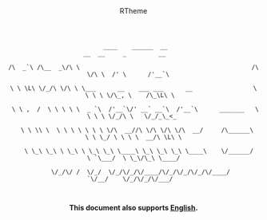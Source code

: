  <div align="center">RTheme

```

  

 ____    ______  __                                                  __  __     _         __     

/\  _`\ /\__  _\/\ \                                                /\ \/\ \  /' \      /'__`\   

\ \ \L\ \/_/\ \/\ \ \___      __    ___ ___      __                 \ \ \ \ \/\_, \    /\_\L\ \  

 \ \ ,  /  \ \ \ \ \  _ `\  /'__`\/' __` __`\  /'__`\      _______   \ \ \ \ \/_/\ \   \/_/_\_<_ 

  \ \ \\ \  \ \ \ \ \ \ \ \/\  __//\ \/\ \/\ \/\  __/     /\______\   \ \ \_/ \ \ \ \  __/\ \L\ \

   \ \_\ \_\ \ \_\ \ \_\ \_\ \____\ \_\ \_\ \_\ \____\    \/______/    \ `\___/  \ \_\/\_\ \____/

    \/_/\/ /  \/_/  \/_/\/_/\/____/\/_/\/_/\/_/\/____/                  `\/__/    \/_/\/_/\/___/  

                                                                                                 

```

</div>

<div align="center">

  

**This document also supports [English](https://github.com/RavelloH/RTheme/blob/main/doc/README-En.md).**

</div>
